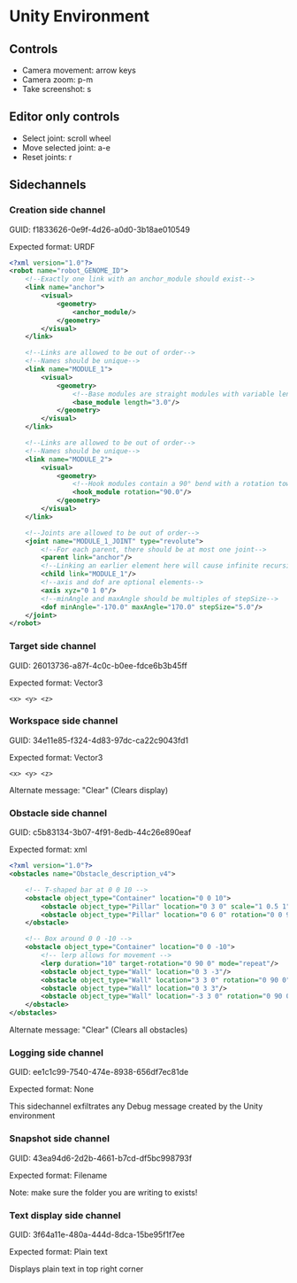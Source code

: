 # Unity Environment

## Controls

+ Camera movement: arrow keys
+ Camera zoom: p-m
+ Take screenshot: s

## Editor only controls

+ Select joint: scroll wheel
+ Move selected joint: a-e
+ Reset joints: r

## Sidechannels

### Creation side channel

GUID: f1833626-0e9f-4d26-a0d0-3b18ae010549

Expected format: URDF

```xml
<?xml version="1.0"?>
<robot name="robot_GENOME_ID">
    <!--Exactly one link with an anchor_module should exist-->
    <link name="anchor">
        <visual>
            <geometry>
                <anchor_module/>
            </geometry>
        </visual>
    </link>

    <!--Links are allowed to be out of order-->
    <!--Names should be unique-->
    <link name="MODULE_1">
        <visual>
            <geometry>
                <!--Base modules are straight modules with variable length-->
                <base_module length="3.0"/>
            </geometry>
        </visual>
    </link>

    <!--Links are allowed to be out of order-->
    <!--Names should be unique-->
    <link name="MODULE_2">
        <visual>
            <geometry>
                <!--Hook modules contain a 90° bend with a rotation towards their parent-->
                <hook_module rotation="90.0"/>
            </geometry>
        </visual>
    </link>

    <!--Joints are allowed to be out of order-->
    <joint name="MODULE_1_JOINT" type="revolute">
        <!--For each parent, there should be at most one joint-->
        <parent link="anchor"/>
        <!--Linking an earlier element here will cause infinite recursion-->
        <child link="MODULE_1"/>
        <!--axis and dof are optional elements-->
        <axis xyz="0 1 0"/>
        <!--minAngle and maxAngle should be multiples of stepSize-->
        <dof minAngle="-170.0" maxAngle="170.0" stepSize="5.0"/>
    </joint>
</robot>
```

### Target side channel

GUID: 26013736-a87f-4c0c-b0ee-fdce6b3b45ff

Expected format: Vector3

`<x> <y> <z>`

### Workspace side channel

GUID: 34e11e85-f324-4d83-97dc-ca22c9043fd1

Expected format: Vector3

`<x> <y> <z>`

Alternate message: "Clear" (Clears display)

### Obstacle side channel

GUID: c5b83134-3b07-4f91-8edb-44c26e890eaf

Expected format: xml

```xml
<?xml version="1.0"?>
<obstacles name="Obstacle_description_v4">

    <!-- T-shaped bar at 0 0 10 -->
    <obstacle object_type="Container" location="0 0 10">
        <obstacle object_type="Pillar" location="0 3 0" scale="1 0.5 1"/>
        <obstacle object_type="Pillar" location="0 6 0" rotation="0 0 90"/>
    </obstacle>

    <!-- Box around 0 0 -10 -->
    <obstacle object_type="Container" location="0 0 -10">
        <!-- lerp allows for movement -->
        <lerp duration="10" target-rotation="0 90 0" mode="repeat"/>
        <obstacle object_type="Wall" location="0 3 -3"/>
        <obstacle object_type="Wall" location="3 3 0" rotation="0 90 0"/>
        <obstacle object_type="Wall" location="0 3 3"/>
        <obstacle object_type="Wall" location="-3 3 0" rotation="0 90 0"/>
    </obstacle>
</obstacles>
```

Alternate message: "Clear" (Clears all obstacles)

### Logging side channel

GUID: ee1c1c99-7540-474e-8938-656df7ec81de

Expected format: None

This sidechannel exfiltrates any Debug message created by the Unity environment

### Snapshot side channel

GUID: 43ea94d6-2d2b-4661-b7cd-df5bc998793f

Expected format: Filename

Note: make sure the folder you are writing to exists!

### Text display side channel

GUID: 3f64a11e-480a-444d-8dca-15be95f1f7ee

Expected format: Plain text

Displays plain text in top right corner
